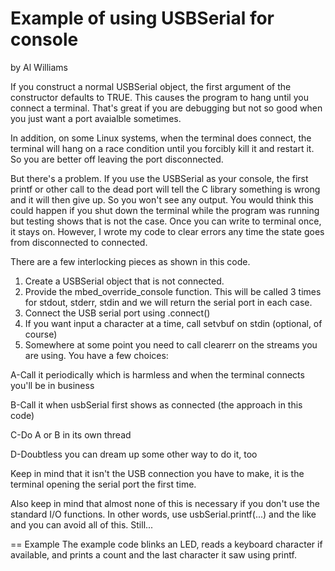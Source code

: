 # Example of using USBSerial for console

by Al Williams

If you construct a normal USBSerial object, the first argument of the constructor defaults to TRUE. This causes the program to hang
until you connect a terminal. That's great if you are debugging but not so good when you just want a port avaialble sometimes.

In addition, on some Linux systems, when the terminal does connect, the terminal will hang on a race condition until you forcibly kill
it and restart it. So you are better off leaving the port disconnected.

But there's a problem. If you use the USBSerial as your console, the first printf or other call to the dead port will tell the C library
something is wrong and it will then give up. So you won't see any output. You would think this could happen if you shut down the terminal
while the program was running but testing shows that is not the case. Once you can write to terminal once, it stays on. However, I
wrote my code to clear errors any time the state goes from disconnected to connected.

There are a few interlocking pieces as shown in this code.

1) Create a USBSerial object that is not connected.
2) Provide the mbed_override_console function. This will be called 3 times for stdout, stderr, stdin and we will return the serial port in each case.
3) Connect the USB serial port using .connect()
4) If you want input a character at a time, call setvbuf on stdin (optional, of course)
5) Somewhere at some point you need to call clearerr on the streams you are using. You have a few choices:

A-Call it periodically which is harmless and when the terminal connects you'll be in business

B-Call it when usbSerial first shows as connected (the approach in this code)

C-Do A or B in its own thread

D-Doubtless you can dream up some other way to do it, too

Keep in mind that it isn't the USB connection you have to make, it is the terminal opening the serial port the first time.

Also keep in mind that almost none of this is necessary if you don't use the standard I/O functions. In other words, use
usbSerial.printf(...) and the like and you can avoid all of this. Still...

== Example
The example code blinks an LED, reads a keyboard character if available, and prints a count and the last character it saw using printf.






